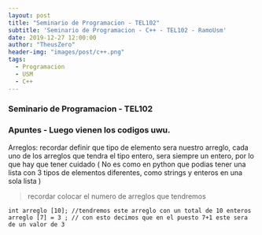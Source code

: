 ```yaml
---
layout: post
title: "Seminario de Programacion - TEL102"
subtitle: 'Seminario de Programacion - C++ - TEL102 - RamoUsm'
date: 2019-12-27 12:00:00
author: "TheusZero"
header-img: "images/post/c++.png"
tags:
  - Programacion
  - USM
  - C++
---
```


### Seminario de Programacion - TEL102

### Apuntes - Luego vienen los codigos uwu.

Arreglos: recordar definir que tipo de elemento sera nuestro arreglo, cada uno de los arreglos que tendra
el tipo entero, sera siempre un entero, por lo que hay que tener cuidado ( No es como en python que podias tener una lista con 3 tipos de elementos diferentes, como strings y enteros en una sola lista ) 
> recordar colocar el numero de arreglos que tendremos 

```vim
int arreglo [10]; //tendremos este arreglo con un total de 10 enteros
arreglo [7] = 3 ; // con esto decimos que en el puesto 7+1 este sera de un valor de 3
```

